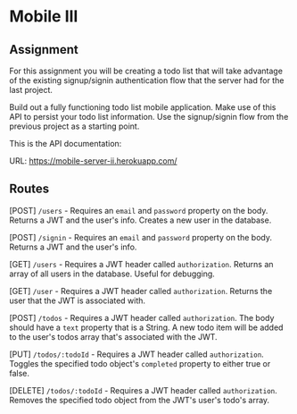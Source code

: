 # Mobile III

## Assignment

For this assignment you will be creating a todo list that will take advantage
of the existing signup/signin authentication flow that the server had for the
last project.

Build out a fully functioning todo list mobile application.
Make use of this API to persist your todo list information.
Use the signup/signin flow from the previous project as a starting point.

This is the API documentation:

URL: https://mobile-server-ii.herokuapp.com/

## Routes

[POST] `/users` - Requires an `email` and `password` property on the body.
Returns a JWT and the user's info. Creates a new user in the database.

[POST] `/signin` - Requires an `email` and `password` property on the body.
Returns a JWT and the user's info.

[GET] `/users` - Requires a JWT header called `authorization`.
Returns an array of all users in the database.  Useful for debugging.

[GET] `/user` - Requires a JWT header called `authorization`.
Returns the user that the JWT is associated with.

[POST] `/todos` - Requires a JWT header called `authorization`.
The body should have a `text` property that is a String.
A new todo item will be added to the user's todos array that's associated with the JWT.

[PUT] `/todos/:todoId` - Requires a JWT header called `authorization`.
Toggles the specified todo object's `completed` property to either true or false.

[DELETE] `/todos/:todoId` - Requires a JWT header called `authorization`.
Removes the specified todo object from the JWT's user's todo's array.


